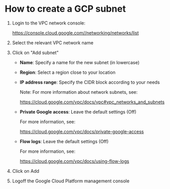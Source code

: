 # How to create a GCP subnet

1. Login to the VPC network console:

   https://console.cloud.google.com//networking/networks/list

2. Select the relevant VPC network name

3. Click on "Add subnet"

   + **Name**: Specify a name for the new subnet (in lowercase)

   + **Region**: Select a region close to your location

   + **IP address range**: Specify the CIDR block according to your needs

     Note: For more information about network subnets, see:

     https://cloud.google.com/vpc/docs/vpc#vpc_networks_and_subnets

   + **Private Google access**: Leave the default settings (Off)

     For more information, see:

     https://cloud.google.com/vpc/docs/private-google-access

   + **Flow logs**: Leave the default settings (Off)

     For more information, see:

     https://cloud.google.com/vpc/docs/using-flow-logs

4. Click on Add

5. Logoff the Google Cloud Platform management console

   